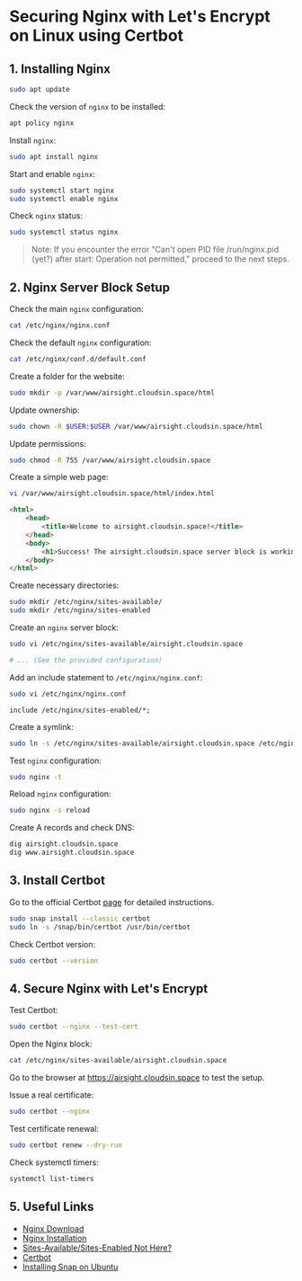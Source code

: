 # Securing Nginx with Let's Encrypt on Linux using Certbot

## 1. Installing Nginx

```bash
sudo apt update
```

Check the version of `nginx` to be installed:

```bash
apt policy nginx
```

Install `nginx`:

```bash
sudo apt install nginx
```

Start and enable `nginx`:

```bash
sudo systemctl start nginx
sudo systemctl enable nginx
```

Check `nginx` status:

```bash
sudo systemctl status nginx
```

> Note: If you encounter the error "Can't open PID file /run/nginx.pid (yet?) after start: Operation not permitted," proceed to the next steps.

## 2. Nginx Server Block Setup

Check the main `nginx` configuration:

```bash
cat /etc/nginx/nginx.conf
```

Check the default `nginx` configuration:

```bash
cat /etc/nginx/conf.d/default.conf
```

Create a folder for the website:

```bash
sudo mkdir -p /var/www/airsight.cloudsin.space/html
```

Update ownership:

```bash
sudo chown -R $USER:$USER /var/www/airsight.cloudsin.space/html
```

Update permissions:

```bash
sudo chmod -R 755 /var/www/airsight.cloudsin.space
```

Create a simple web page:

```bash
vi /var/www/airsight.cloudsin.space/html/index.html
```

```html
<html>
    <head>
        <title>Welcome to airsight.cloudsin.space!</title>
    </head>
    <body>
        <h1>Success! The airsight.cloudsin.space server block is working!</h1>
    </body>
</html>
```

Create necessary directories:

```bash
sudo mkdir /etc/nginx/sites-available/
sudo mkdir /etc/nginx/sites-enabled
```

Create an `nginx` server block:

```bash
sudo vi /etc/nginx/sites-available/airsight.cloudsin.space
```

```conf
# ... (See the provided configuration)
```

Add an include statement to `/etc/nginx/nginx.conf`:

```bash
sudo vi /etc/nginx/nginx.conf
```

```
include /etc/nginx/sites-enabled/*;
```

Create a symlink:

```bash
sudo ln -s /etc/nginx/sites-available/airsight.cloudsin.space /etc/nginx/sites-enabled/
```

Test `nginx` configuration:

```bash
sudo nginx -t
```

Reload `nginx` configuration:

```bash
sudo nginx -s reload
```

Create A records and check DNS:

```bash
dig airsight.cloudsin.space
dig www.airsight.cloudsin.space
```

## 3. Install Certbot

Go to the official Certbot [page](https://certbot.eff.org/instructions) for detailed instructions.

```bash
sudo snap install --classic certbot
sudo ln -s /snap/bin/certbot /usr/bin/certbot
```

Check Certbot version:

```bash
sudo certbot --version
```

## 4. Secure Nginx with Let's Encrypt

Test Certbot:

```bash
sudo certbot --nginx --test-cert
```

Open the Nginx block:

```bash
cat /etc/nginx/sites-available/airsight.cloudsin.space
```

Go to the browser at https://airsight.cloudsin.space to test the setup.

Issue a real certificate:

```bash
sudo certbot --nginx
```

Test certificate renewal:

```bash
sudo certbot renew --dry-run
```

Check systemctl timers:

```bash
systemctl list-timers
```

## 5. Useful Links

- [Nginx Download](http://nginx.org/en/download.html)
- [Nginx Installation](https://www.nginx.com/resources/wiki/start/topics/tutorials/install/)
- [Sites-Available/Sites-Enabled Not Here?](https://www.digitalocean.com/community/questions/sites-available-sites-enabled-not-here)
- [Certbot](https://certbot.eff.org/lets-encrypt/)
- [Installing Snap on Ubuntu](https://snapcraft.io/docs/)